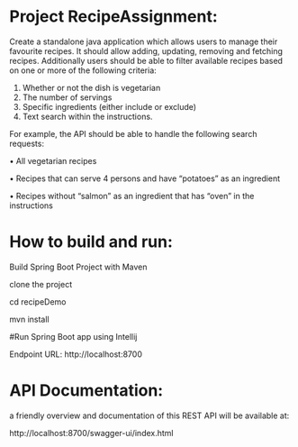 # Project RecipeAssignment:

Create a standalone java application which allows users to manage their favourite recipes. It should 
allow adding, updating, removing and fetching recipes. Additionally users should be able to filter 
available recipes based on one or more of the following criteria: 

1. Whether or not the dish is vegetarian
2. The number of servings
3. Specific ingredients (either include or exclude)
4. Text search within the instructions.

For example, the API should be able to handle the following search requests: 

• All vegetarian recipes 

• Recipes that can serve 4 persons and have “potatoes” as an ingredient 

• Recipes without “salmon” as an ingredient that has “oven” in the instructions

# How to build and run:
Build Spring Boot Project with Maven

clone the project

cd recipeDemo

mvn install

#Run Spring Boot app using Intellij

Endpoint URL:
http://localhost:8700

# API Documentation:

a friendly overview and documentation of this REST API will be available at:

http://localhost:8700/swagger-ui/index.html
